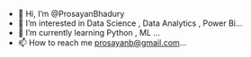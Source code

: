 - 👋 Hi, I’m @ProsayanBhadury
- 👀 I’m interested in Data Science , Data Analytics , Power Bi...
- 🌱 I’m currently learning Python , ML  ...
- 📫 How to reach me prosayanb@gmail.com...

<!---
ProsayanBhadury/ProsayanBhadury is a ✨ special ✨ repository because its `README.md` (this file) appears on your GitHub profile.
You can click the Preview link to take a look at your changes.
--->
